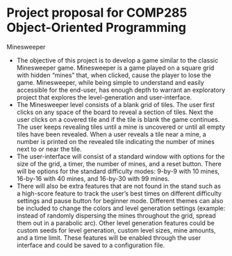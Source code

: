 # Project proposal for COMP285 Object-Oriented Programming

Minesweeper
* The objective of this project is to develop a game similar to the classic Minesweeper game. Minesweeper is a game played on a square grid with hidden “mines” that, when clicked, cause the player to lose the game. Minesweeper, while being simple to understand and easily accessible for the end-user, has enough depth to warrant an exploratory project that explores the level-generation and user-interface.
* The Minesweeper level consists of a blank grid of tiles. The user first clicks on any space of the board to reveal a section of tiles. Next the user clicks on a covered tile and if the tile is blank the game continues. The user keeps revealing tiles until a mine is uncovered or until all empty tiles have been revealed. When a user reveals a tile near a mine, a number is printed on the revealed tile indicating the number of mines next to or near the tile.
* The user-interface will consist of a standard window with options for the size of the grid, a timer, the number of mines, and a reset button. There will be options for the standard difficulty modes: 9-by-9 with 10 mines, 16-by-16 with 40 mines, and 16-by-30 with 99 mines. 
* There will also be extra features that are not found in the stand such as a high-score feature to track the user’s best times on different difficulty settings and pause button for beginner mode. Different themes can also be included to change the colors and level generation settings (example: instead of randomly dispersing the mines throughout the grid, spread them out in a parabolic arc). Other level generation features could be custom seeds for level generation, custom level sizes, mine amounts, and a time limit. These features will be enabled through the user interface and could be saved to a configuration file.

